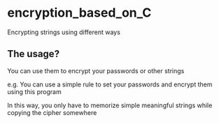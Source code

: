# encryption_based_on_C

Encrypting strings using different ways

## The usage?

You can use them to encrypt your passwords or other strings

e.g. You can use a simple rule to set your passwords and encrypt them using this program

In this way, you only have to memorize simple meaningful strings while copying the cipher somewhere
